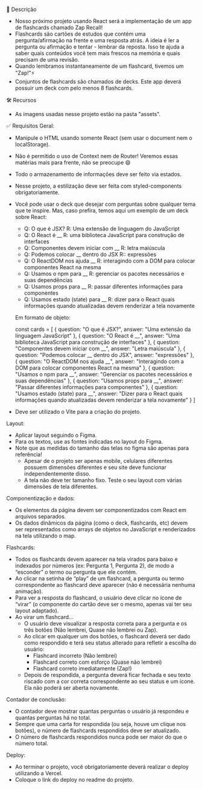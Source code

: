 📝 Descrição
- Nosso próximo projeto usando React será a implementação de um app de flashcards chamado Zap Recall! 
- Flashcards são cartões de estudos que contém uma pergunta/afirmação na frente e uma resposta atrás. A ideia é ler a pergunta ou afirmação e tentar - lembrar da reposta. Isso te ajuda a saber quais conteúdos você tem mais frescos na memória e quais precisam de uma revisão.
- Quando lembramos instantaneamente de um flashcard, tivemos um "Zap!"⚡
- Conjuntos de flashcards são chamados de decks. Este app deverá possuir um deck com pelo menos 8 flashcards.




🛠️ Recursos
- As imagens usadas nesse projeto estão na pasta "assets".


✅ Requisitos
Geral:
- Manipule o HTML usando somente React (sem usar o document nem o localStorage). 
- Não é permitido o uso de Context nem de Router! Veremos essas matérias mais para frente, não se preocupe 😄
- Todo o armazenamento de informações deve ser feito via estados.
- Nesse projeto, a estilização deve ser feita com styled-components obrigatoriamente.
- Você pode usar o deck que desejar com perguntas sobre qualquer tema que te inspire. Mas, caso prefira, temos aqui um exemplo de um deck sobre React:
    - Q: O que é JSX? R: Uma extensão de linguagem do JavaScript
    - Q: O React é __  R: uma biblioteca JavaScript para construção de interfaces
    - Q: Componentes devem iniciar com __  R: letra maiúscula
    - Q: Podemos colocar __ dentro do JSX R:: expressões
    - Q: O ReactDOM nos ajuda __  R: interagindo com a DOM para colocar componentes React na mesma
    - Q: Usamos o npm para __  R: gerenciar os pacotes necessários e suas dependências
    - Q: Usamos props para __ R: passar diferentes informações para componentes 
    - Q: Usamos estado (state) para __  R: dizer para o React quais informações quando atualizadas devem renderizar a tela novamente

    Em formato de objeto:

    const cards = [
	{ question: "O que é JSX?", answer: "Uma extensão da linguagem JavaScript" },
	{ question: "O React é __", answer: "Uma biblioteca JavaScript para construção de interfaces" },
	{ question: "Componentes devem iniciar com __", answer: "Letra maiúscula" },
	{ question: "Podemos colocar __ dentro do JSX", answer: "expressões" },
	{ question: "O ReactDOM nos ajuda __", answer: "Interagindo com a DOM para colocar componentes React na mesma" },
	{ question: "Usamos o npm para __", answer: "Gerenciar os pacotes necessários e suas dependências" },
	{ question: "Usamos props para __", answer: "Passar diferentes informações para componentes" },
	{ question: "Usamos estado (state) para __", answer: "Dizer para o React quais informações quando atualizadas devem renderizar a tela novamente" }
    ]

- Deve ser utilizado o Vite para a criação do projeto.

Layout:
- Aplicar layout seguindo o Figma.
- Para os textos, use as fontes indicadas no layout do Figma.
- Note que as medidas do tamanho das telas no figma são apenas para referência! 
    - Apesar de o projeto ser apenas mobile, celulares diferentes possuem dimensões diferentes e seu site deve funcionar independentemente disso. 
    - A tela não deve ter tamanho fixo. Teste o seu layout com várias dimensões de tela diferentes.


Componentização e dados:
- Os elementos da página devem ser componentizados com React em arquivos separados.
- Os dados dinâmicos da página (como o deck, flashcards, etc) devem ser representados como arrays de objetos no JavaScript e renderizados na tela utilizando o map.     


Flashcards:
- Todos os flashcards devem aparecer na tela virados para baixo e indexados por números (ex: Pergunta 1, Pergunta 2), de modo a “esconder” o termo ou pergunta que ele contém.
- Ao clicar na setinha de “play” de um flashcard, a pergunta ou termo correspondente ao flashcard deve aparecer (não é necessária nenhuma animação).
- Para ver a resposta do flashcard, o usuário deve clicar no ícone de “virar” (o componente do cartão deve ser o mesmo, apenas vai ter seu layout adaptado).
- Ao virar um flashcard...
    - O usuário deve visualizar a resposta correta para a pergunta e os três botões (Não lembrei, Quase não lembrei ou Zap).
    - Ao clicar em qualquer um dos botões, o flashcard deverá ser dado como respondido e terá seu status alterado para refletir a escolha do usuário:
        - Flashcard incorreto (Não lembrei)
        - Flashcard correto com esforço (Quase não lembrei)
        - Flashcard correto imediatamente (Zap!)
    - Depois de respondida, a pergunta deverá ficar fechada e seu texto riscado com a cor correta correspondente ao seu status e um ícone. Ela não poderá ser aberta novamente.

Contador de conclusão:
- O contador deve mostrar quantas perguntas o usuário já respondeu e quantas perguntas há no total.
- Sempre que uma carta for respondida (ou seja, houve um clique nos botões), o número de flashcards respondidos deve ser atualizado.
- O número de flashcards respondidos nunca pode ser maior do que o número total.

Deploy:
- Ao terminar o projeto, você obrigatoriamente deverá realizar o deploy utilizando a Vercel.
- Coloque o link do deploy no readme do projeto.

